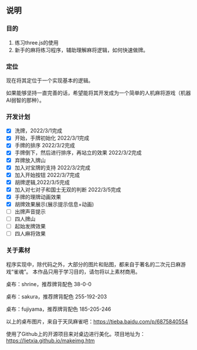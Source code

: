 ## 说明

### 目的
1. 练习three.js的使用
2. 新手的麻将练习程序，辅助理解麻将逻辑，如何快速做牌。
### 定位
现在将其定位于一个实现基本的逻辑。

如果能够坚持一直完善的话，希望能将其开发成为一个简单的人机麻将游戏（机器AI弱智的那种）。

### 开发计划
- [x] 洗牌，2022/3/1完成
- [x] 开始，手牌初始化 2022/3/1完成
- [x] 手牌的排序 2022/3/2完成
- [x] 手牌倒下，然后进行排序，再站立的效果 2022/3/2完成
- [x] 弃牌放入牌山
- [x] 加入对宝牌的支持 2022/3/2完成
- [x] 加入开始按钮 2022/3/7完成
- [x] 胡牌逻辑,2022/3/5完成
- [x] 加入对七对子和国士无双的判断 2022/3/5完成
- [x] 手牌的理牌动画效果
- [x] 胡牌效果展示(展示提示信息+动画)
- [ ] 出牌声音提示
- [ ] 四人牌山
- [ ] 起始发牌效果
- [ ] 四人麻将效果

### 关于素材
程序实现中，除代码之外，大部分的图片和贴图，都来自于著名的二次元日麻游戏“雀魂”。
本作品只用于学习目的，请勿将以上素材商用。

桌布：shrine，推荐牌背配色 38-0-0

桌布：sakura，推荐牌背配色 255-192-203

桌布：fujiyama，推荐牌背配色 185-205-246

以上的桌布图片，来自于天凤麻雀吧：https://tieba.baidu.com/p/6875840554

使用了Github上的开源项目来对桌边进行美化。项目地址为：https://lietxia.github.io/makeimg.htm